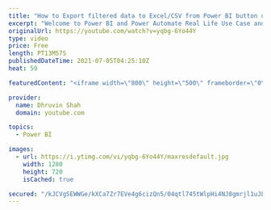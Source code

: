 ```yaml
---
title: "How to Export filtered data to Excel/CSV from Power BI button using Power Automate?"
excerpt: "Welcome to Power BI and Power Automate Real Life Use Case and Scenario Series. You are watching the second episode of this series. Sometimes, there is a need where we need to export filtered datasets from Power BI using the button. Then how can we do that? How we can export Filtered Dataset from Power"
originalUrl: https://youtube.com/watch?v=yqbg-6Yo44Y
type: video
price: Free
length: PT13M57S
publishedDateTime: 2021-07-05T04:25:10Z
heat: 59

featuredContent: "<iframe width=\"800\" height=\"500\" frameborder=\"0\" src=\"https://www.youtube.com/embed/yqbg-6Yo44Y\" allow=\"accelerometer; autoplay; encrypted-media; gyroscope; picture-in-picture\" allowfullscreen></iframe>"

provider:
  name: Dhruvin Shah
  domain: youtube.com

topics:
  - Power BI

images:
  - url: https://i.ytimg.com/vi/yqbg-6Yo44Y/maxresdefault.jpg
    width: 1280
    height: 720
    isCached: true

secured: "/kJCVgSEWWGe/kXCa7Zr7EVe4g6cizQn5/04qtl745tWlpHi4NJ8gmrjl1uJLLBP4fksVHaNjq4Rr0H71qF8EXUclzZM7P+mklHGGEud1HuY5LjebRdDoGqkdcqbD/Uh3Hz6s9FK7kYqIck2mkT5Q7TX5xD/7tiOw7Rca2+O8qAG49g9AS45BUIwcjWjsYpf/bVQTqc/0X8ZXjtrJHctCTlNtOOmAN/PI8qhBilApqslY+oBv28VZD8xTQS9LsmbbgbnFuWT+HXFByxL4lWTqQo6gx7GnmM38dTc8RrjFdz3dgVCGBaeivKwcPOKhLQyq6hxYXj1HaxsBPYzr4/OVYIDSqWcNZepNWZnusUgAJJWr9BPXphH7U9ZBy7mktyErlWDAHFq1QjYoS2WjlwTm5ppONmSeFtjg8YrlWSqEak=;fC4tg1Vm+4pcVntSoS1ZDQ=="
---
```


